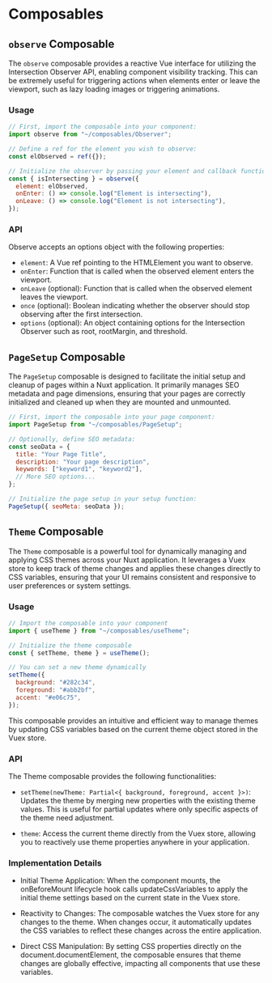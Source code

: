 # Composables

## `observe` Composable

The `observe` composable provides a reactive Vue interface for utilizing the Intersection Observer API, enabling component visibility tracking. This can be extremely useful for triggering actions when elements enter or leave the viewport, such as lazy loading images or triggering animations.

### Usage

```js
// First, import the composable into your component:
import observe from "~/composables/Observer";

// Define a ref for the element you wish to observe:
const elObserved = ref({});

// Initialize the observer by passing your element and callback functions for the visibility change events:
const { isIntersecting } = observe({
  element: elObserved,
  onEnter: () => console.log("Element is intersecting"),
  onLeave: () => console.log("Element is not intersecting"),
});
```

### API

Observe accepts an options object with the following properties:

- `element`: A Vue ref pointing to the HTMLElement you want to observe.
- `onEnter`: Function that is called when the observed element enters the viewport.
- `onLeave` (optional): Function that is called when the observed element leaves the viewport.
- `once` (optional): Boolean indicating whether the observer should stop observing after the first intersection.
- `options` (optional): An object containing options for the Intersection Observer such as root, rootMargin, and threshold.

## `PageSetup` Composable

The `PageSetup` composable is designed to facilitate the initial setup and cleanup of pages within a Nuxt application. It primarily manages SEO metadata and page dimensions, ensuring that your pages are correctly initialized and cleaned up when they are mounted and unmounted.

```js
// First, import the composable into your page component:
import PageSetup from "~/composables/PageSetup";

// Optionally, define SEO metadata:
const seoData = {
  title: "Your Page Title",
  description: "Your page description",
  keywords: ["keyword1", "keyword2"],
  // More SEO options...
};

// Initialize the page setup in your setup function:
PageSetup({ seoMeta: seoData });
```

## `Theme` Composable

The `Theme` composable is a powerful tool for dynamically managing and applying CSS themes across your Nuxt application. It leverages a Vuex store to keep track of theme changes and applies these changes directly to CSS variables, ensuring that your UI remains consistent and responsive to user preferences or system settings.

### Usage

```js
// Import the composable into your component
import { useTheme } from "~/composables/useTheme";

// Initialize the theme composable
const { setTheme, theme } = useTheme();

// You can set a new theme dynamically
setTheme({
  background: "#282c34",
  foreground: "#abb2bf",
  accent: "#e06c75",
});
```

This composable provides an intuitive and efficient way to manage themes by updating CSS variables based on the current theme object stored in the Vuex store.

### API

The Theme composable provides the following functionalities:

- `setTheme(newTheme: Partial<{ background, foreground, accent }>)`: Updates the theme by merging new properties with the existing theme values. This is useful for partial updates where only specific aspects of the theme need adjustment.

- `theme`: Access the current theme directly from the Vuex store, allowing you to reactively use theme properties anywhere in your application.

### Implementation Details

- Initial Theme Application: When the component mounts, the onBeforeMount lifecycle hook calls updateCssVariables to apply the initial theme settings based on the current state in the Vuex store.

- Reactivity to Changes: The composable watches the Vuex store for any changes to the theme. When changes occur, it automatically updates the CSS variables to reflect these changes across the entire application.

- Direct CSS Manipulation: By setting CSS properties directly on the document.documentElement, the composable ensures that theme changes are globally effective, impacting all components that use these variables.
